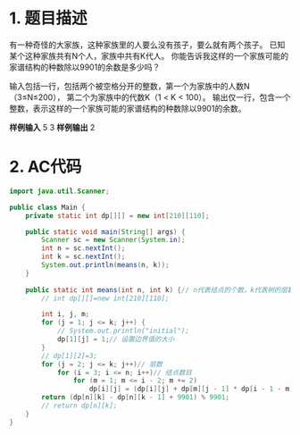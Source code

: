 ﻿# 1. 题目描述
有一种奇怪的大家族，这种家族里的人要么没有孩子，要么就有两个孩子。
已知某个这种家族共有N个人，家族中共有K代人。
你能告诉我这样的一个家族可能的家谱结构的种数除以9901的余数是多少吗？

输入包括一行，包括两个被空格分开的整数，第一个为家族中的人数N（3≤N≤200），
第二个为家族中的代数K（1 < K < 100）。
输出仅一行，包含一个整数，表示这样的一个家族可能的家谱结构的种数除以9901的余数。

**样例输入**
5 3
**样例输出**
2

# 2. AC代码
```java
import java.util.Scanner;

public class Main {
	private static int dp[][] = new int[210][110];

	public static void main(String[] args) {
		Scanner sc = new Scanner(System.in);
		int n = sc.nextInt();
		int k = sc.nextInt();
		System.out.println(means(n, k));
	}
	
	public static int means(int n, int k) {// n代表结点的个数，k代表树的层数
		// int dp[][]=new int[210][110];

		int i, j, m;
		for (j = 1; j <= k; j++) {
			// System.out.println("initial");
			dp[1][j] = 1;// 设置边界值的大小
		}
		// dp[1][2]=3;
		for (j = 2; j <= k; j++)// 层数
			for (i = 3; i <= n; i++)// 结点数目
				for (m = 1; m <= i - 2; m += 2)
					dp[i][j] = (dp[i][j] + dp[m][j - 1] * dp[i - 1 - m][j - 1]) % 9901;// 递归求解
		return (dp[n][k] - dp[n][k - 1] + 9901) % 9901;
		// return dp[n][k];
	}
}
```

